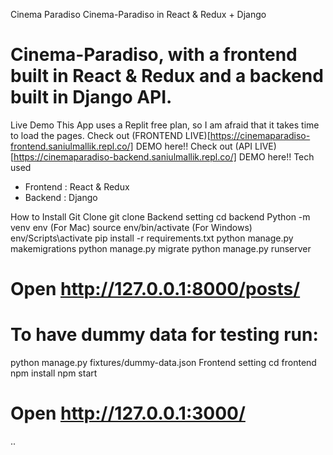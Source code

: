 Cinema Paradiso
Cinema-Paradiso in React & Redux + Django
# Cinema-Paradiso, with a frontend built in React & Redux and a backend built in Django API.
Live Demo
This App uses a Replit free plan, so I am afraid that it takes time to load the pages.
Check out (FRONTEND LIVE)[https://cinemaparadiso-frontend.saniulmallik.repl.co/] DEMO here!!
Check out (API LIVE)[https://cinemaparadiso-backend.saniulmallik.repl.co/] DEMO here!!
Tech used
* Frontend : React & Redux
* Backend : Django

How to Install
Git Clone
git clone 
Backend setting
cd backend
Python -m venv env
(For Mac) source env/bin/activate
(For Windows) env/Scripts\activate
pip install -r requirements.txt
python manage.py makemigrations
python manage.py migrate
python manage.py runserver
# Open http://127.0.0.1:8000/posts/

# To have dummy data for testing run:
python manage.py fixtures/dummy-data.json
Frontend setting
cd frontend
npm install
npm start
# Open http://127.0.0.1:3000/
..
